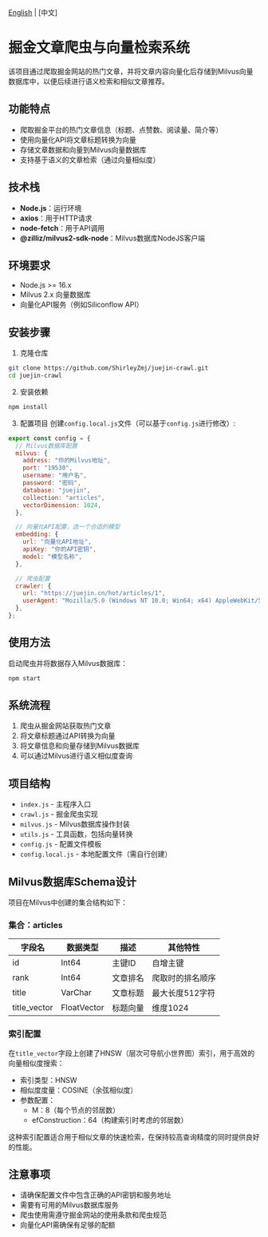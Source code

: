 [English](./README.md) | [中文]

# 掘金文章爬虫与向量检索系统

该项目通过爬取掘金网站的热门文章，并将文章内容向量化后存储到Milvus向量数据库中，以便后续进行语义检索和相似文章推荐。

## 功能特点

- 爬取掘金平台的热门文章信息（标题、点赞数、阅读量、简介等）
- 使用向量化API将文章标题转换为向量
- 存储文章数据和向量到Milvus向量数据库
- 支持基于语义的文章检索（通过向量相似度）

## 技术栈

- **Node.js**：运行环境
- **axios**：用于HTTP请求
- **node-fetch**：用于API调用
- **@zilliz/milvus2-sdk-node**：Milvus数据库NodeJS客户端

## 环境要求

- Node.js >= 16.x
- Milvus 2.x 向量数据库
- 向量化API服务（例如Siliconflow API）

## 安装步骤

1. 克隆仓库
```bash
git clone https://github.com/ShirleyZmj/juejin-crawl.git
cd juejin-crawl
```

2. 安装依赖
```bash
npm install
```

3. 配置项目
创建`config.local.js`文件（可以基于`config.js`进行修改）:
```javascript
export const config = {
  // Milvus数据库配置
  milvus: {
    address: "你的Milvus地址", 
    port: "19530", 
    username: "用户名",
    password: "密码",
    database: "juejin", 
    collection: "articles", 
    vectorDimension: 1024,
  },

  // 向量化API配置，选一个合适的模型
  embedding: {
    url: "向量化API地址",
    apiKey: "你的API密钥", 
    model: "模型名称", 
  },

  // 爬虫配置
  crawler: {
    url: "https://juejin.cn/hot/articles/1",
    userAgent: "Mozilla/5.0 (Windows NT 10.0; Win64; x64) AppleWebKit/537.36 (KHTML, like Gecko) Chrome/91.0.4472.124 Safari/537.36",
  },
};
```

## 使用方法

启动爬虫并将数据存入Milvus数据库：

```bash
npm start
```

## 系统流程

1. 爬虫从掘金网站获取热门文章
2. 将文章标题通过API转换为向量
3. 将文章信息和向量存储到Milvus数据库
4. 可以通过Milvus进行语义相似度查询

## 项目结构

- `index.js` - 主程序入口
- `crawl.js` - 掘金爬虫实现
- `milvus.js` - Milvus数据库操作封装
- `utils.js` - 工具函数，包括向量转换
- `config.js` - 配置文件模板
- `config.local.js` - 本地配置文件（需自行创建）

## Milvus数据库Schema设计

项目在Milvus中创建的集合结构如下：

### 集合：articles

| 字段名 | 数据类型 | 描述 | 其他特性 |
| ----- | ------- | ---- | ------- |
| id | Int64 | 主键ID | 自增主键 |
| rank | Int64 | 文章排名 | 爬取时的排名顺序 |
| title | VarChar | 文章标题 | 最大长度512字符 |
| title_vector | FloatVector | 标题向量 | 维度1024 |

### 索引配置

在`title_vector`字段上创建了HNSW（层次可导航小世界图）索引，用于高效的向量相似度搜索：

- 索引类型：HNSW
- 相似度度量：COSINE（余弦相似度）
- 参数配置：
  - M：8（每个节点的邻居数）
  - efConstruction：64（构建索引时考虑的邻居数）

这种索引配置适合用于相似文章的快速检索，在保持较高查询精度的同时提供良好的性能。

## 注意事项

- 请确保配置文件中包含正确的API密钥和服务地址
- 需要有可用的Milvus数据库服务
- 爬虫使用需遵守掘金网站的使用条款和爬虫规范
- 向量化API需确保有足够的配额
